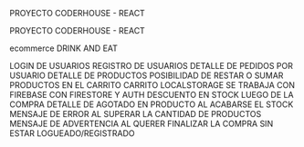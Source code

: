 PROYECTO CODERHOUSE - REACT

PROYECTO CODERHOUSE - REACT

ecommerce DRINK AND EAT

LOGIN DE USUARIOS
REGISTRO DE USUARIOS
DETALLE DE PEDIDOS POR USUARIO
DETALLE DE PRODUCTOS
POSIBILIDAD DE RESTAR O SUMAR PRODUCTOS EN EL CARRITO
CARRITO LOCALSTORAGE
SE TRABAJA CON FIREBASE CON FIRESTORE Y AUTH
DESCUENTO EN STOCK LUEGO DE LA COMPRA
DETALLE DE AGOTADO EN PRODUCTO AL ACABARSE EL STOCK
MENSAJE DE ERROR AL SUPERAR LA CANTIDAD DE PRODUCTOS
MENSAJE DE ADVERTENCIA AL QUERER FINALIZAR LA COMPRA SIN ESTAR LOGUEADO/REGISTRADO